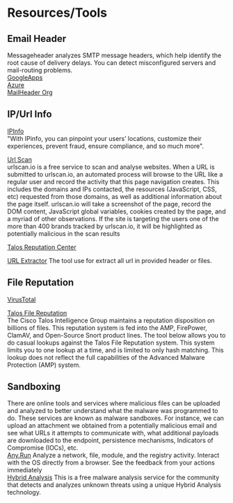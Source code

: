 # Resources/Tools
## Email Header
Messageheader analyzes SMTP message headers, which help identify the root cause of delivery delays. You can detect misconfigured servers and mail-routing problems.  
[GoogleApps](https://toolbox.googleapps.com/apps/messageheader/analyzeheader)  
[Azure](https://mha.azurewebsites.net/)  
[MailHeader Org](https://mailheader.org/)

## IP/Url Info
[IPInfo]( https://ipinfo.io/)  
"With IPinfo, you can pinpoint your users’ locations, customize their experiences, prevent fraud, ensure compliance, and so much more".

[Url Scan](https://urlscan.io/)  
urlscan.io is a free service to scan and analyse websites. When a URL is submitted to urlscan.io, an automated process will browse to the URL like a regular user and record the activity that this page navigation creates. This includes the domains and IPs contacted, the resources (JavaScript, CSS, etc) requested from those domains, as well as additional information about the page itself. urlscan.io will take a screenshot of the page, record the DOM content, JavaScript global variables, cookies created by the page, and a myriad of other observations. If the site is targeting the users one of the more than 400 brands tracked by urlscan.io, it will be highlighted as potentially malicious in the scan results

[Talos Reputation Center](https://talosintelligence.com/reputation)

[URL Extractor](https://www.convertcsv.com/url-extractor.htm)
The tool use for extract all url in provided header or files.

## File Reputation
[VirusTotal](https://www.virustotal.com/gui/)

[Talos File Reputation](https://talosintelligence.com/talos_file_reputation)  
The Cisco Talos Intelligence Group maintains a reputation disposition on billions of files. This reputation system is fed into the AMP, FirePower, ClamAV, and Open-Source Snort product lines. The tool below allows you to do casual lookups against the Talos File Reputation system. This system limits you to one lookup at a time, and is limited to only hash matching. This lookup does not reflect the full capabilities of the Advanced Malware Protection (AMP) system.

## Sandboxing
There are online tools and services where malicious files can be uploaded and analyzed to better understand what the malware was programmed to do. These services are known as malware sandboxes. For instance, we can upload an attachment we obtained from a potentially malicious email and see what URLs it attempts to communicate with, what additional payloads are downloaded to the endpoint, persistence mechanisms, Indicators of Compromise (IOCs), etc.  
[Any.Run](https://app.any.run/) Analyze a network, file, module, and the registry activity. Interact with the OS directly from a browser. See the feedback from your actions immediately  
[Hybrid Analysis](https://www.hybrid-analysis.com/) This is a free malware analysis service for the community that detects and analyzes unknown threats using a unique Hybrid Analysis technology.
